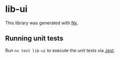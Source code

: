 # lib-ui

This library was generated with [Nx](https://nx.dev).

## Running unit tests

Run `nx test lib-ui` to execute the unit tests via [Jest](https://jestjs.io).
